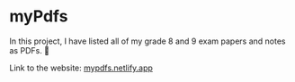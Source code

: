 # myPdfs

In this project, I have listed all of my grade 8 and 9 exam papers and notes as PDFs. 🚀

Link to the website: [mypdfs.netlify.app](https://mypdfs.netlify.app)

